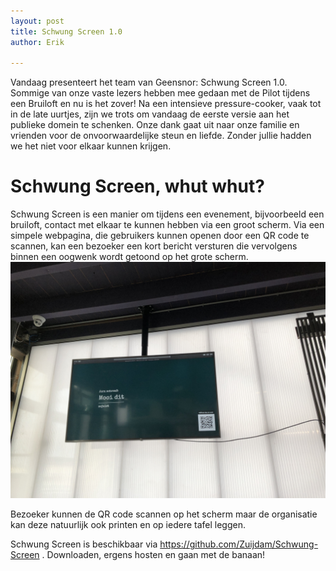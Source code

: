 ```yaml
---
layout: post
title: Schwung Screen 1.0
author: Erik

---
```

Vandaag presenteert het team van Geensnor: Schwung Screen 1.0. Sommige van onze vaste lezers hebben mee gedaan met de Pilot tijdens een Bruiloft en nu is het zover! Na een intensieve pressure-cooker, vaak tot in de late uurtjes, zijn we trots om vandaag de eerste versie aan het publieke domein te schenken. Onze dank gaat uit naar onze familie en vrienden voor de onvoorwaardelijke steun en liefde. Zonder jullie hadden we het niet voor elkaar kunnen krijgen.

# Schwung Screen, whut whut?
Schwung Screen is een manier om tijdens een evenement, bijvoorbeeld een bruiloft, contact met elkaar te kunnen hebben via een groot scherm. Via een simpele webpagina, die gebruikers kunnen openen door een QR code te scannen, kan een bezoeker een kort bericht versturen die vervolgens binnen een oogwenk wordt getoond op het grote scherm. 
![Image of Schwung Screen](assets/IMG_5932.JPG)

Bezoeker kunnen de QR code scannen op het scherm maar de organisatie kan deze natuurlijk ook printen en op iedere tafel leggen.

Schwung Screen is beschikbaar via https://github.com/Zuijdam/Schwung-Screen . Downloaden, ergens hosten en gaan met de banaan!